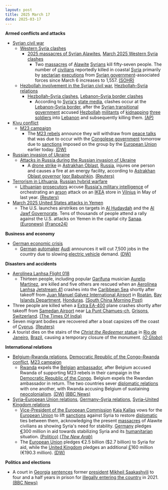 ```yaml
---
layout: post
title: 2025 March 17
date: 2025-03-17
---
```



**Armed conflicts and attacks**

* [Syrian civil war](https://en.wikipedia.org/wiki/Syrian_civil_war "Syrian civil war")
  + [Western Syria clashes](https://en.wikipedia.org/wiki/Western_Syria_clashes_%28December_2024%E2%80%93present%29 "Western Syria clashes (December 2024–present)")
    - [2025 massacres of Syrian Alawites](https://en.wikipedia.org/wiki/2025_massacres_of_Syrian_Alawites "2025 massacres of Syrian Alawites"), [March 2025 Western Syria clashes](https://en.wikipedia.org/wiki/March_2025_Western_Syria_clashes "March 2025 Western Syria clashes")
      * Two [massacres](https://en.wikipedia.org/wiki/Massacre "Massacre") of [Alawite](https://en.wikipedia.org/wiki/Alawites "Alawites") [Syrians](https://en.wikipedia.org/wiki/Syrians "Syrians") kill fifty-seven people. The number of [civilians](https://en.wikipedia.org/wiki/Civilian "Civilian") reportedly killed in coastal [Syria](https://en.wikipedia.org/wiki/Syria "Syria") primarily by [sectarian](https://en.wikipedia.org/wiki/Sectarianism_and_minorities_in_the_Syrian_civil_war "Sectarianism and minorities in the Syrian civil war") [executions](https://en.wikipedia.org/wiki/Extrajudicial_killing "Extrajudicial killing") from [Syrian government](https://en.wikipedia.org/wiki/Syrian_transitional_government "Syrian transitional government")-associated forces since March 6 increases to 1,557. [(SOHR)](https://www.syriahr.com/en/357944/)
  + [Hezbollah involvement in the Syrian civil war](https://en.wikipedia.org/wiki/Hezbollah_involvement_in_the_Syrian_civil_war "Hezbollah involvement in the Syrian civil war"), [Hezbollah–Syria relations](https://en.wikipedia.org/wiki/Hezbollah%E2%80%93Syria_relations "Hezbollah–Syria relations")
    - [Hezbollah–Syria clashes](https://en.wikipedia.org/wiki/Hezbollah%E2%80%93Syria_clashes_%282024%E2%80%93present%29 "Hezbollah–Syria clashes (2024–present)"), [Lebanon–Syria border clashes](https://en.wikipedia.org/wiki/Lebanon%E2%80%93Syria_border_clashes_%28March_2025%E2%80%93present%29 "Lebanon–Syria border clashes (March 2025–present)")
      * According to [Syria's](https://en.wikipedia.org/wiki/Government_of_Syria "Government of Syria") [state media](https://en.wikipedia.org/wiki/Syrian_Arab_News_Agency "Syrian Arab News Agency"), clashes occur at the [Lebanon–Syria border](https://en.wikipedia.org/wiki/Lebanon%E2%80%93Syria_border "Lebanon–Syria border"), after the [Syrian transitional government](https://en.wikipedia.org/wiki/Syrian_Transitional_Government "Syrian Transitional Government") accused [Hezbollah](https://en.wikipedia.org/wiki/Hezbollah "Hezbollah") [militants](https://en.wikipedia.org/wiki/Militant "Militant") of [kidnapping](https://en.wikipedia.org/wiki/Kidnapping "Kidnapping") [three soldiers](https://en.wikipedia.org/wiki/Syrian_Armed_Forces "Syrian Armed Forces") into [Lebanon](https://en.wikipedia.org/wiki/Lebanon "Lebanon") and subsequently killing them. [(AP)](https://apnews.com/article/lebanon-syria-army-border-hezbollah-hts-beb2bb44fabc186ab67e661a26b47e3b)
* [Kivu conflict](https://en.wikipedia.org/wiki/Kivu_conflict "Kivu conflict")
  + [M23 campaign](https://en.wikipedia.org/wiki/M23_campaign_%282022%E2%80%93present%29 "M23 campaign (2022–present)")
    - The [M23 rebels](https://en.wikipedia.org/wiki/March_23_Movement "March 23 Movement") announce they will withdraw from [peace talks](https://en.wikipedia.org/wiki/Peace_talk "Peace talk") that was due to occur with the [Congolese government](https://en.wikipedia.org/wiki/Government_of_the_Democratic_Republic_of_the_Congo "Government of the Democratic Republic of the Congo") tomorrow due to [sanctions](https://en.wikipedia.org/wiki/International_sanctions "International sanctions") imposed on the group by the [European Union](https://en.wikipedia.org/wiki/European_Union "European Union") earlier today. [(DW)](https://www.dw.com/en/m23-rebels-withdraw-from-congo-peace-talks/a-71956448)
* [Russian invasion of Ukraine](https://en.wikipedia.org/wiki/Russian_invasion_of_Ukraine "Russian invasion of Ukraine")
  + [Attacks in Russia during the Russian invasion of Ukraine](https://en.wikipedia.org/wiki/Attacks_in_Russia_during_the_Russian_invasion_of_Ukraine "Attacks in Russia during the Russian invasion of Ukraine")
    - A [drone strike](https://en.wikipedia.org/wiki/Drone_strike "Drone strike") in [Astrakhan Oblast](https://en.wikipedia.org/wiki/Astrakhan_Oblast "Astrakhan Oblast"), [Russia](https://en.wikipedia.org/wiki/Russia "Russia"), injures one person and causes a fire at an energy facility, according to [Astrakhan Oblast governor](https://en.wikipedia.org/wiki/Governor_of_Astrakhan_Oblast "Governor of Astrakhan Oblast") [Igor Babushkin](https://en.wikipedia.org/wiki/Igor_Babushkin "Igor Babushkin"). [(Reuters)](https://www.reuters.com/world/europe/ukrainian-attack-energy-facilities-sparks-fire-russias-astrakhan-regional-2025-03-17/)
* [Terrorism in Lithuania](https://en.wikipedia.org/wiki/Terrorism_in_Lithuania "Terrorism in Lithuania"), [Russian hybrid warfare](https://en.wikipedia.org/wiki/Russian_hybrid_warfare "Russian hybrid warfare")
  + [Lithuanian](https://en.wikipedia.org/wiki/Government_of_Lithuania "Government of Lithuania") [prosecutors](https://en.wikipedia.org/wiki/Prosecutor "Prosecutor") accuse [Russia's military intelligence](https://en.wikipedia.org/wiki/GRU_%28Russian_Federation%29 "GRU (Russian Federation)") of orchestrating an [arson](https://en.wikipedia.org/wiki/Arson "Arson") attack on an [IKEA](https://en.wikipedia.org/wiki/IKEA "IKEA") store in [Vilnius](https://en.wikipedia.org/wiki/Vilnius "Vilnius") in May of last year. [(Reuters)](https://www.reuters.com/world/europe/lithuania-says-russian-military-intelligence-was-behind-ikea-arson-last-year-2025-03-17/)
* [March 2025 United States attacks in Yemen](https://en.wikipedia.org/wiki/March_2025_United_States_attacks_in_Yemen "March 2025 United States attacks in Yemen")
  + The U.S. launches airstrikes on targets in [Al Hudaydah](https://en.wikipedia.org/wiki/Al_Hudaydah "Al Hudaydah") and the [Al Jawf Governorate](https://en.wikipedia.org/wiki/Al_Jawf_Governorate "Al Jawf Governorate"). Tens of thousands of people attend a rally against the U.S. attacks on Yemen in the capital city [Sanaa](https://en.wikipedia.org/wiki/Sanaa "Sanaa"). [(Euronews)](https://www.euronews.com/2025/03/17/us-steps-up-attacks-on-yemen-vowing-escalation-against-houthi-rebels) [(France24)](https://www.france24.com/en/live-news/20250317-yemen-s-huthis-claim-us-aircraft-carrier-attacks)

**Business and economy**

* [German economic crisis](https://en.wikipedia.org/wiki/German_economic_crisis_%282022%E2%80%93present%29 "German economic crisis (2022–present)")
  + [German](https://en.wikipedia.org/wiki/Germany "Germany") [automaker](https://en.wikipedia.org/wiki/Automotive_industry "Automotive industry") [Audi](https://en.wikipedia.org/wiki/Audi "Audi") announces it will cut 7,500 jobs in the country due to slowing [electric vehicle](https://en.wikipedia.org/wiki/Electric_vehicle "Electric vehicle") demand. [(DW)](https://www.dw.com/en/germany-auto-giant-audi-to-slash-7500-jobs-from-workforce/a-71956776)

**Disasters and accidents**

* [Aerolínea Lanhsa Flight 018](https://en.wikipedia.org/wiki/Aerol%C3%ADnea_Lanhsa_Flight_018 "Aerolínea Lanhsa Flight 018")
  + Thirteen people, including popular [Garifuna](https://en.wikipedia.org/wiki/Garifuna "Garifuna") musician [Aurelio Martínez](https://en.wikipedia.org/wiki/Aurelio_Mart%C3%ADnez "Aurelio Martínez"), are killed and five others are rescued when an [Aerolínea Lanhsa](https://en.wikipedia.org/wiki/Aerol%C3%ADnea_Lanhsa "Aerolínea Lanhsa") [Jetstream 41](https://en.wikipedia.org/wiki/British_Aerospace_Jetstream_41 "British Aerospace Jetstream 41") crashes into the [Caribbean Sea](https://en.wikipedia.org/wiki/Caribbean_Sea "Caribbean Sea") shortly after takeoff from [Juan Manuel Gálvez International Airport](https://en.wikipedia.org/wiki/Juan_Manuel_G%C3%A1lvez_International_Airport "Juan Manuel Gálvez International Airport") in [Roatán](https://en.wikipedia.org/wiki/Roat%C3%A1n "Roatán"), [Bay Islands Department](https://en.wikipedia.org/wiki/Bay_Islands_Department "Bay Islands Department"), [Honduras](https://en.wikipedia.org/wiki/Honduras "Honduras"). [(South China Morning Post)](https://www.scmp.com/news/world/americas/article/3302893/least-12-die-honduras-plane-crashes-water-after-take)
* Three people are killed when a [Extra EA-400](https://en.wikipedia.org/wiki/Extra_EA-400 "Extra EA-400") plane crashes shortly after takeoff from [Samedan Airport](https://en.wikipedia.org/wiki/Samedan_Airport "Samedan Airport") near [La Punt Chamues-ch](https://en.wikipedia.org/wiki/La_Punt_Chamues-ch "La Punt Chamues-ch"), [Grisons](https://en.wikipedia.org/wiki/Grisons "Grisons"), [Switzerland](https://en.wikipedia.org/wiki/Switzerland "Switzerland"). [(The Times Of India)](https://timesofindia.indiatimes.com/world/rest-of-world/small-plane-crash-in-swiss-alps-kills-three-on-denmark-bound-flight/articleshow/119158302.cms)
* Seven migrant bodies are recovered after a boat capsizes off the coast of [Cyprus](https://en.wikipedia.org/wiki/Cyprus "Cyprus"). [(Reuters)](https://www.reuters.com/world/europe/search-rescue-off-cyprus-underway-after-reports-boat-capsizing-2025-03-17/)
* A tourist dies on the stairs of the [*Christ the Redeemer* statue](https://en.wikipedia.org/wiki/Christ_the_Redeemer_%28statue%29 "Christ the Redeemer (statue)") in [Rio de Janeiro](https://en.wikipedia.org/wiki/Rio_de_Janeiro "Rio de Janeiro"), [Brazil](https://en.wikipedia.org/wiki/Brazil "Brazil"), causing a temporary closure of the monument. [(*O Globo*)](https://oglobo.globo.com/rio/noticia/2025/03/17/procon-rj-interdita-trem-do-corcovado-apos-morte-de-turista-gaucho-que-passou-mal-e-morreu-durante-visita-cristo-redentor.ghtml)

**International relations**

* [Belgium–Rwanda relations](https://en.wikipedia.org/wiki/Belgium%E2%80%93Rwanda_relations "Belgium–Rwanda relations"), [Democratic Republic of the Congo–Rwanda conflict](https://en.wikipedia.org/wiki/Democratic_Republic_of_the_Congo%E2%80%93Rwanda_conflict "Democratic Republic of the Congo–Rwanda conflict"), [M23 campaign](https://en.wikipedia.org/wiki/M23_campaign_%282022%E2%80%93present%29 "M23 campaign (2022–present)")
  + [Rwanda](https://en.wikipedia.org/wiki/Rwanda "Rwanda") expels the [Belgian](https://en.wikipedia.org/wiki/Government_of_Belgium "Government of Belgium") [ambassador](https://en.wikipedia.org/wiki/Ambassador "Ambassador"), after Belgium accused Rwanda of supporting M23 rebels in their campaign in the [Democratic Republic of the Congo](https://en.wikipedia.org/wiki/Democratic_Republic_of_the_Congo "Democratic Republic of the Congo"). Belgium expels the Rwandan ambassador in return. The two countries sever [diplomatic relations](https://en.wikipedia.org/wiki/Diplomatic_relations "Diplomatic relations") with one another, with Rwanda accusing Belgium of sustaining [neocolonialism](https://en.wikipedia.org/wiki/Neocolonialism "Neocolonialism"). [(DW)](https://www.dw.com/en/belgium-rwanda-expel-diplomats-over-dr-congo-conflict/a-71944830) [(BBC News)](https://www.bbc.com/news/articles/cx2r9709v8no)
* [Syria–European Union relations](https://en.wikipedia.org/wiki/Syria%E2%80%93European_Union_relations "Syria–European Union relations"), [Germany–Syria relations](https://en.wikipedia.org/wiki/Germany%E2%80%93Syria_relations "Germany–Syria relations"), [Syria–United Kingdom relations](https://en.wikipedia.org/wiki/Syria%E2%80%93United_Kingdom_relations "Syria–United Kingdom relations")
  + [Vice-President of the European Commission](https://en.wikipedia.org/wiki/Vice-President_of_the_European_Commission "Vice-President of the European Commission") [Kaja Kallas](https://en.wikipedia.org/wiki/Kaja_Kallas "Kaja Kallas") vows for the [European Union](https://en.wikipedia.org/wiki/European_Union "European Union") to lift [sanctions](https://en.wikipedia.org/wiki/International_sanctions "International sanctions") against Syria to restore [diplomatic](https://en.wikipedia.org/wiki/Diplomat "Diplomat") ties between them, acknowledging the present [massacres](https://en.wikipedia.org/wiki/2025_massacres_of_Syrian_Alawites "2025 massacres of Syrian Alawites") of Alawite civilians as showing Syria's need for stability. [Germany](https://en.wikipedia.org/wiki/Germany "Germany") pledges [€](https://en.wikipedia.org/wiki/%E2%82%AC "€")300 million in aid towards stabilizing Syria and its [humanitarian](https://en.wikipedia.org/wiki/Humanitarian "Humanitarian") situation. [(Politico)](https://www.politico.eu/article/eu-doubles-down-on-syria-aid-despite-outbreak-of-violence/) [(*The New Arab*)](https://www.newarab.com/news/germany-pledges-funds-syria-amid-eu-aid-conference)
  + The [European Union](https://en.wikipedia.org/wiki/European_Union "European Union") pledges €2.5 billion ($2.7 billion) to Syria for aid, while the [United Kingdom](https://en.wikipedia.org/wiki/United_Kingdom "United Kingdom") pledges an additional [£](https://en.wikipedia.org/wiki/Pound_sterling "Pound sterling")160 million (€190.3 million). [(DW)](https://www.dw.com/en/middle-east-updates-syria-iran-at-focus-of-eu-meetings/live-71940983)

**Politics and elections**

* A court in  [Georgia](https://en.wikipedia.org/wiki/Georgia_%28country%29 "Georgia (country)") [sentences](https://en.wikipedia.org/wiki/Sentence_%28law%29 "Sentence (law)") former [president](https://en.wikipedia.org/wiki/President_of_Georgia "President of Georgia") [Mikheil Saakashvili](https://en.wikipedia.org/wiki/Mikheil_Saakashvili "Mikheil Saakashvili") to four and a half years in prison for [illegally entering the country](https://en.wikipedia.org/wiki/Illegal_entry "Illegal entry") in 2021. [(BBC News)](https://www.bbc.com/news/articles/cn0jwnykl10o)
